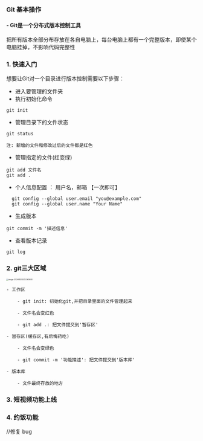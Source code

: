 ### Git 基本操作

#### -  Git是一个分布式版本控制工具

把所有版本全部分布存放在各自电脑上，每台电脑上都有一个完整版本，即使某个电脑挂掉，不影响代码完整性

### 1. 快速入门

想要让Git对一个目录进行版本控制需要以下步骤：

- 进入要管理的文件夹
- 执行初始化命令

```
git init
```

- 管理目录下的文件状态

```
git status

注: 新增的文件和修改过后的文件都是红色
```

- 管理指定的文件(红变绿)

```
git add 文件名
git add .
```

- 个人信息配置 ： 用户名，邮箱 【一次即可】

```
  git config --global user.email "you@example.com"
  git config --global user.name "Your Name"
```

- 生成版本

```
git commit -m '描述信息'
```

- 查看版本记录

```
git log
```

### 2. git三大区域

<img src="C:\Users\Administrator\AppData\Roaming\Typora\typora-user-images\image-20240929202340880.png" alt="image-20240929202340880" style="zoom:33%;" />



```
- 工作区

    - git init: 初始化git,并把目录里面的文件管理起来

    - 文件名会变红色

    - git add .: 把文件提交到'暂存区'

- 暂存区(缓存区,有后悔药吃)

    - 文件名会变绿色

    - git commit -m '功能描述': 把文件提交到'版本库'

- 版本库

    - 文件最终存放的地方
```



### 3. 短视频功能上线





### 4. 约饭功能





//修复 bug







